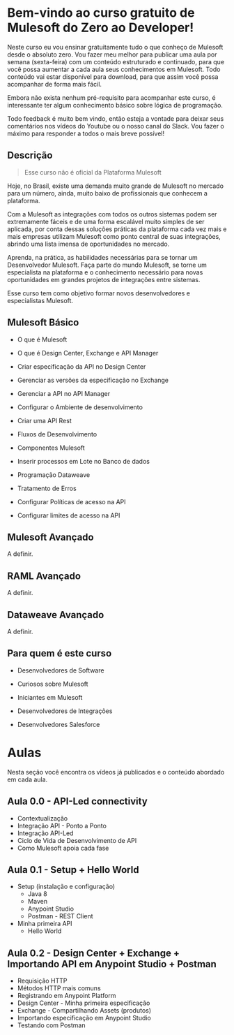 # Bem-vindo ao curso gratuito de Mulesoft do Zero ao Developer!

Neste curso eu vou ensinar gratuitamente tudo o que conheço de Mulesoft desde o absoluto zero. Vou fazer meu melhor para publicar uma aula por semana (sexta-feira) com um conteúdo estruturado e continuado, para que você possa aumentar a cada aula seus conhecimentos em Mulesoft. Todo conteúdo vai estar disponível para download, para que assim você possa acompanhar de forma mais fácil.

Embora não exista nenhum pré-requisito para acompanhar este curso, é interessante ter algum conhecimento básico sobre lógica de programação.

Todo feedback é muito bem vindo, então esteja a vontade para deixar seus comentários nos vídeos do Youtube ou o nosso canal do Slack. Vou fazer o máximo para responder a todos o mais breve possível!

##  Descrição

> Esse curso não é oficial da Plataforma Mulesoft

Hoje, no Brasil, existe uma demanda muito grande de Mulesoft no mercado para um número, ainda, muito baixo de profissionais que conhecem a plataforma.

Com a Mulesoft as integrações com todos os outros sistemas podem ser extremamente fáceis e de uma forma escalável muito simples de ser aplicada, por conta dessas soluções práticas da plataforma cada vez mais e mais empresas utilizam Mulesoft como ponto central de suas integrações, abrindo uma lista imensa de oportunidades no mercado.
  
Aprenda, na prática, as habilidades necessárias para se tornar um Desenvolvedor Mulesoft. Faça parte do mundo Mulesoft, se torne um especialista na plataforma e o conhecimento necessário para novas oportunidades em grandes projetos de integrações entre sistemas.

Esse curso tem como objetivo formar novos desenvolvedores e especialistas Mulesoft.


## Mulesoft Básico

 - O que é Mulesoft
   
 - O que é Design Center, Exchange e API Manager
   
 - Criar especificação da API no Design Center
   
 - Gerenciar as versões da especificação no Exchange
   
 - Gerenciar a API no API Manager
   
 - Configurar o Ambiente de desenvolvimento
   
 - Criar uma API Rest
   
 - Fluxos de Desenvolvimento
   
 -  Componentes Mulesoft
   
 - Inserir processos em Lote no Banco de dados
   
 - Programação Dataweave
   
 - Tratamento de Erros
   
 - Configurar Políticas de acesso na API
   
 - Configurar limites de acesso na API

## Mulesoft Avançado

A definir.

## RAML Avançado

A definir.

## Dataweave Avançado

A definir.

## Para quem é este curso

- Desenvolvedores de Software

- Curiosos sobre Mulesoft

- Iniciantes em Mulesoft

- Desenvolvedores de Integrações

- Desenvolvedores Salesforce

# Aulas

Nesta seção você encontra os vídeos já publicados e o conteúdo abordado em cada aula. 

## Aula 0.0 - API-Led connectivity
- Contextualização
- Integração API - Ponto a Ponto
- Integração API-Led
- Ciclo de Vida de Desenvolvimento de API
- Como Mulesoft apoia cada fase
  
## Aula 0.1 - Setup + Hello World
- Setup (instalação e configuração)
  - Java 8
  - Maven 
  - Anypoint Studio
  - Postman - REST Client
- Minha primeira API
  - Hello World
  
## Aula 0.2 - Design Center + Exchange + Importando API em Anypoint Studio + Postman
- Requisição HTTP 
- Métodos HTTP mais comuns
- Registrando em Anypoint Platform
- Design Center - Minha primeira especificação
- Exchange - Compartilhando Assets (produtos)
- Importando especificação em Anypoint Studio
- Testando com Postman
